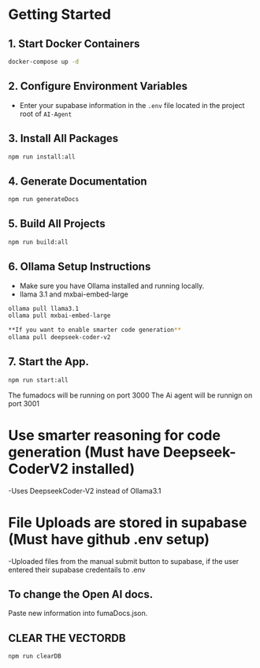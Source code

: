 # Getting Started

## 1. Start Docker Containers

```sh
docker-compose up -d
```

## 2. Configure Environment Variables

- Enter your supabase information in the `.env` file located in the project root of  `AI-Agent` 

## 3. Install All Packages

```sh
npm run install:all
```

## 4. Generate Documentation

```sh
npm run generateDocs
```

## 5. Build All Projects

```sh
npm run build:all
```

## 6. Ollama Setup Instructions

- Make sure you have Ollama installed and running locally.
- llama 3.1 and mxbai-embed-large

```sh
ollama pull llama3.1
ollama pull mxbai-embed-large

**If you want to enable smarter code generation**
ollama pull deepseek-coder-v2
```

## 7. Start the App.

```sh
npm run start:all
```
The fumadocs will be running on port 3000
The Ai agent will be runnign on port 3001

# Use smarter reasoning for code generation (Must have Deepseek-CoderV2 installed)
 -Uses DeepseekCoder-V2 instead of Ollama3.1 
# File Uploads are stored in supabase (Must have github .env setup)
 -Uploaded files from the manual submit button to supabase, if the user entered their supabase credentails to .env

## To change the Open AI docs. 
Paste new information into fumaDocs.json.

## CLEAR THE VECTORDB
```sh
npm run clearDB
```


